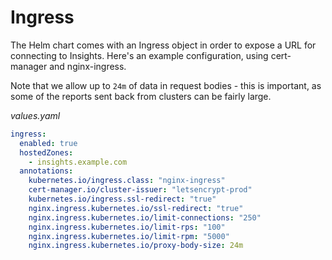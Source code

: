 # Ingress
The Helm chart comes with an Ingress object in order to expose a URL for connecting to Insights.
Here's an example configuration, using cert-manager and nginx-ingress.

Note that we allow up to `24m` of data in request bodies - this is important, as some of the
reports sent back from clusters can be fairly large.

_values.yaml_
```yaml
ingress:
  enabled: true
  hostedZones:
    - insights.example.com
  annotations:
    kubernetes.io/ingress.class: "nginx-ingress"
    cert-manager.io/cluster-issuer: "letsencrypt-prod"
    kubernetes.io/ingress.ssl-redirect: "true"
    nginx.ingress.kubernetes.io/ssl-redirect: "true"
    nginx.ingress.kubernetes.io/limit-connections: "250"
    nginx.ingress.kubernetes.io/limit-rps: "100"
    nginx.ingress.kubernetes.io/limit-rpm: "5000"
    nginx.ingress.kubernetes.io/proxy-body-size: 24m
```

